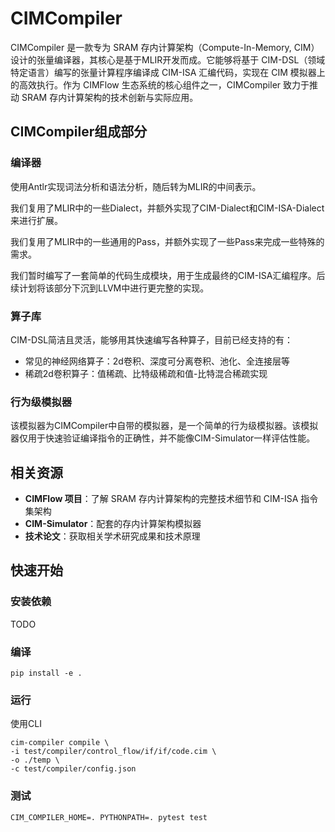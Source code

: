 # CIMCompiler

CIMCompiler 是一款专为 SRAM 存内计算架构（Compute-In-Memory, CIM）设计的张量编译器，其核心是基于MLIR开发而成。它能够将基于 CIM-DSL（领域特定语言）编写的张量计算程序编译成 CIM-ISA 汇编代码，实现在 CIM 模拟器上的高效执行。作为 CIMFlow 生态系统的核心组件之一，CIMCompiler 致力于推动 SRAM 存内计算架构的技术创新与实际应用。

## CIMCompiler组成部分

### 编译器

使用Antlr实现词法分析和语法分析，随后转为MLIR的中间表示。

我们复用了MLIR中的一些Dialect，并额外实现了CIM-Dialect和CIM-ISA-Dialect来进行扩展。

我们复用了MLIR中的一些通用的Pass，并额外实现了一些Pass来完成一些特殊的需求。

我们暂时编写了一套简单的代码生成模块，用于生成最终的CIM-ISA汇编程序。后续计划将该部分下沉到LLVM中进行更完整的实现。

### 算子库

CIM-DSL简洁且灵活，能够用其快速编写各种算子，目前已经支持的有：
- 常见的神经网络算子：2d卷积、深度可分离卷积、池化、全连接层等
- 稀疏2d卷积算子：值稀疏、比特级稀疏和值-比特混合稀疏实现

### 行为级模拟器

该模拟器为CIMCompiler中自带的模拟器，是一个简单的行为级模拟器。该模拟器仅用于快速验证编译指令的正确性，并不能像CIM-Simulator一样评估性能。

## 相关资源

- **CIMFlow 项目**：了解 SRAM 存内计算架构的完整技术细节和 CIM-ISA 指令集架构
- **CIM-Simulator**：配套的存内计算架构模拟器
- **技术论文**：获取相关学术研究成果和技术原理

## 快速开始

### 安装依赖

TODO

### 编译

```
pip install -e .
```

### 运行

使用CLI

```
cim-compiler compile \
-i test/compiler/control_flow/if/if/code.cim \
-o ./temp \
-c test/compiler/config.json
```

### 测试

```
CIM_COMPILER_HOME=. PYTHONPATH=. pytest test
```